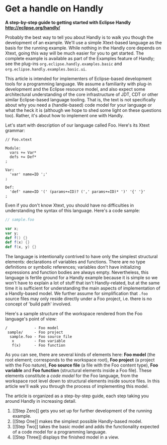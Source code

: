 # Get a handle on Handly
**A step-by-step guide to getting started with Eclipse Handly
http://eclipse.org/handly/**

Probably the best way to tell you about Handly is to walk you though
the development of an example. We'll use a simple Xtext-based language
as the basis for the running example. While nothing in the Handly core
depends on Xtext, going this way will be much easier for you to get started.
The complete example is available as part of the Examples feature of Handly;
see the plug-ins `org.eclipse.handly.examples.basic` and
`org.eclipse.handly.examples.basic.ui`.

This article is intended for implementers of Eclipse-based development tools
for a programming language. We assume a familiarity with plug-in development
and the Eclipse resource model, and also expect some architectural understanding
of the core infrastructure of JDT, CDT or other similar Eclipse-based language
tooling. That is, the text is not specifically about why you need a
(handle-based) code model for your language or what the heck it is
(although we hope to shed some light on these questions too). Rather,
it's about how to implement one with Handly.

Let's start with description of our language called Foo.
Here's its Xtext grammar:

```antlr
// Foo.xtext

Module:
  vars += Var*
  defs += Def*
;
	
Var:
  'var' name=ID ';'
;
	
Def:
  'def' name=ID '(' (params+=ID)? (',' params+=ID)* ')' '{' '}'
;
```

Even if you don't know Xtext, you should have no difficulties in understanding
the syntax of this language. Here's a code sample:

```scala
// sample.foo

var x;
var y;
def f() {}
def f(x) {}
def f(x, y) {}
```

The language is intentionally contrived to have only the simplest structural
elements: declarations of variables and functions. There are no type definitions
or symbolic references; variables don't have initializing expressions and
function bodies are always empty. Nevertheless, this language is fertile ground
for a Handly example because it is simple so we won't have to explain a lot of
stuff that isn't Handly-related, but at the same time it is sufficient for
understanding the main aspects of implementation of a Handly-based model.
We further assume for simplification that `.foo` source files may only reside
directly under a Foo project, i.e. there is no concept of 'build path' involved.

Here's a sample structure of the workspace rendered from the Foo language's
point of view:

    /            - Foo model
     sample/     - Foo project
      sample.foo - Foo source file
       x         - Foo variable
       f(x)      - Foo function

As you can see, there are several kinds of elements here: **Foo model**
(the root element; corresponds to the workspace root), **Foo project**
(a project with the Foo nature), **Foo source file** (a file with the Foo
content type), **Foo variable** and **Foo function** (structural elements
inside a Foo file). These elements constitute a *code model* for the
Foo language, from the workspace root level down to structural elements
inside source files. In this article we'll walk you through the process
of implementing this model.

The article is organized as a step-by-step guide, each step taking you 
around Handly in increasing detail.

1. [[Step Zero]] gets you set up for further development of the running example.
2. [[Step One]] makes the simplest possible Handly-based model.
3. [[Step Two]] takes the basic model and adds the functionality
expected of a code model for a programming language.
4. [[Step Three]] displays the finished model in a view.